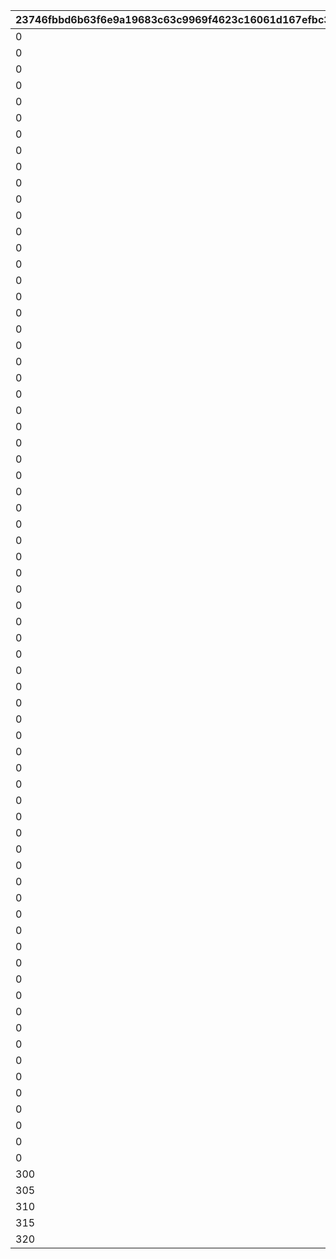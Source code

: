 |23746fbbd6b63f6e9a19683c63c9969f4623c16061d167efbc34b936602d8e37|6d2e268b8db65a8fc8554f41103b8ef8e374f399873fee48340d317e1f91b209|2456d61289ada0679385033b5f864573614581c31a8523a9cdc529beac33085b|521de68982f91a15b557dde1435b0cbfc9bb4adc653e8dfdb16937597b87753d|90ccc44bc5cd975c74d3b1fb827c8451a57c6e80ac72db25360b14f29ee3cca3|675a2d60a9a8ed441f43969d47e770bc98240fc69be3fe5c252e3a02176f712b|5ad505e4dbf13cef362e3d025de3ec389a74e0edabb2f124a670abbdaca2e8cf|b6c5a67f52c82a12b191053ce6c0e194e736c6b1676de64f05abf69380f6ac37|997162e0d759a98b4929e8035ef0b2454634b279d2ca44568723377c2786ae25|
| --- | --- | --- | --- | --- | --- | --- | --- | --- |
|0|4|1|101|0|0|0|3|2|
|0|8|5|102|0|0|0|7|6|
|0|12|9|103|0|0|0|11|10|
|0|16|13|104|0|0|0|15|14|
|0|20|17|105|0|0|0|19|18|
|0|0|21|106|0|0|0|23|22|
|0|0|24|107|0|0|0|26|25|
|0|0|27|108|0|0|0|29|28|
|0|0|30|109|0|0|0|32|31|
|0|0|33|110|0|0|0|35|34|
|0|0|36|111|0|0|39|38|37|
|0|0|40|112|0|0|43|42|41|
|0|0|44|113|0|0|47|46|45|
|0|0|48|114|0|0|51|50|49|
|0|0|52|115|0|0|55|54|53|
|0|59|56|201|0|0|0|58|57|
|0|63|60|202|0|0|0|62|61|
|0|67|64|203|0|0|0|66|65|
|0|71|68|204|0|0|0|70|69|
|0|75|72|205|0|0|0|74|73|
|0|0|76|206|0|0|79|78|77|
|0|0|80|207|0|0|83|82|81|
|0|0|84|208|0|0|87|86|85|
|0|0|88|209|0|0|91|90|89|
|0|0|92|210|0|0|95|94|93|
|0|322|96|211|0|0|321|98|97|
|0|324|99|212|0|0|323|101|100|
|0|326|102|213|0|0|325|104|103|
|0|328|105|214|0|0|327|107|106|
|0|330|108|215|0|0|329|110|109|
|0|0|111|301|0|0|114|113|112|
|0|0|115|302|0|0|118|117|116|
|0|0|119|303|0|0|122|121|120|
|0|0|123|304|0|0|126|125|124|
|0|0|127|305|0|0|130|129|128|
|0|135|131|306|136|133|0|134|132|
|0|141|137|307|142|139|0|140|138|
|0|147|143|308|148|145|0|146|144|
|0|153|149|309|154|151|0|152|150|
|0|159|155|310|160|157|0|158|156|
|0|164|161|311|0|0|0|163|162|
|0|168|165|312|0|0|0|167|166|
|0|172|169|313|0|0|0|171|170|
|0|176|173|314|0|0|0|175|174|
|0|180|177|315|0|0|0|179|178|
|0|184|181|401|0|0|0|183|182|
|0|188|185|402|0|0|0|187|186|
|0|192|189|403|0|0|0|191|190|
|0|196|193|404|0|0|0|195|194|
|0|200|197|405|0|0|0|199|198|
|0|205|201|406|0|203|0|204|202|
|0|210|206|407|0|208|0|209|207|
|0|215|211|408|0|213|0|214|212|
|0|220|216|409|0|218|0|219|217|
|0|225|221|410|0|223|0|224|222|
|0|230|226|411|0|0|229|228|227|
|0|235|231|412|0|0|234|233|232|
|0|240|236|413|0|0|239|238|237|
|0|245|241|414|0|0|244|243|242|
|0|250|246|415|0|0|249|248|247|
|0|0|251|501|0|0|254|253|252|
|0|0|255|502|0|0|258|257|256|
|0|0|259|503|0|0|262|261|260|
|0|0|263|504|0|0|266|265|264|
|0|0|267|505|0|0|270|269|268|
|0|275|271|506|0|0|274|273|272|
|0|280|276|507|0|0|279|278|277|
|0|285|281|508|0|0|284|283|282|
|0|290|286|509|0|0|289|288|287|
|0|295|291|510|0|0|294|293|292|
|300|0|296|511|0|0|299|298|297|
|305|0|301|512|0|0|304|303|302|
|310|0|306|513|0|0|309|308|307|
|315|0|311|514|0|0|314|313|312|
|320|0|316|515|0|0|319|318|317|